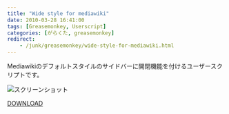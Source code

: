 ```yaml
---
title: "Wide style for mediawiki"
date: 2010-03-28 16:41:00
tags: [Greasemonkey, Userscript]
categories: [がらくた, greasemonkey]
redirect:
    - /junk/greasemonkey/wide-style-for-mediawiki.html
---
```


Mediawikiのデフォルトスタイルのサイドバーに開閉機能を付けるユーザースクリプトです。

![][1]

 [1]: /images/2010_0328_wide_style_mediawiki.png "スクリーンショット"

[DOWNLOAD][2]

 [2]: http://userscripts.org/scripts/show/72660
